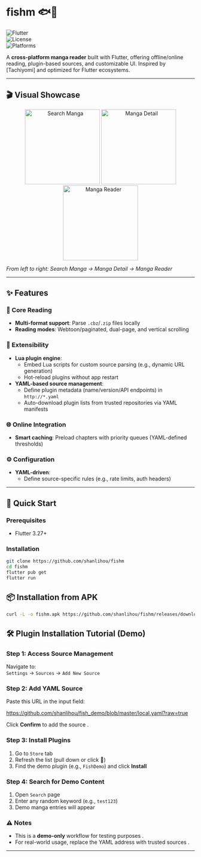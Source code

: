 # fishm 🐟📖  

![Flutter](https://img.shields.io/badge/Flutter-3.27-blue?logo=flutter)  
![License](https://img.shields.io/badge/License-MIT-green)  
![Platforms](https://img.shields.io/badge/Platforms-Android%20|%20iOS%20|%20Web%20|%20Desktop-lightgrey)  

A **cross-platform manga reader** built with Flutter, offering offline/online reading, plugin-based sources, and customizable UI. Inspired by [Tachiyomi] and optimized for Flutter ecosystems.  

---

## 🎬 Visual Showcase

<div align="center">
  <img src="https://raw.githubusercontent.com/shanlihou/PicNest/refs/heads/main/preview1.jpg" alt="Search Manga" width="200"/>
  <img src="https://raw.githubusercontent.com/shanlihou/PicNest/refs/heads/main/preview2.jpg" alt="Manga Detail" width="200"/> 
  <img src="https://raw.githubusercontent.com/shanlihou/PicNest/refs/heads/main/preview3.jpg" alt="Manga Reader" width="200"/>
</div>

*From left to right: Search Manga → Manga Detail → Manga Reader*

---

## ✨ Features  
### 📖 Core Reading  
- **Multi-format support**: Parse `.cbz`/`.zip` files locally  
- **Reading modes**: Webtoon/paginated, dual-page, and vertical scrolling  

### 🔌 Extensibility  
- **Lua plugin engine**:  
  - Embed Lua scripts for custom source parsing (e.g., dynamic URL generation)   
  - Hot-reload plugins without app restart  
- **YAML-based source management**:  
  - Define plugin metadata (name/version/API endpoints) in `http://*.yaml`   
  - Auto-download plugin lists from trusted repositories via YAML manifests  

### 🌐 Online Integration  
- **Smart caching**: Preload chapters with priority queues (YAML-defined thresholds)  

### ⚙️ Configuration  
- **YAML-driven**:  
  - Define source-specific rules (e.g., rate limits, auth headers)   

---

## 🚀 Quick Start  
### Prerequisites  
- Flutter 3.27+  

### Installation  
```bash  
git clone https://github.com/shanlihou/fishm
cd fishm  
flutter pub get  
flutter run
```

## 📦 Installation from APK  

```bash
curl -L -o fishm.apk https://github.com/shanlihou/fishm/releases/download/v1.0.14/app-release.apk
```

## 🛠️ Plugin Installation Tutorial (Demo)

### Step 1: Access Source Management
Navigate to:  
`Settings` → `Sources` → `Add New Source`  

### Step 2: Add YAML Source
Paste this URL in the input field:  

https://github.com/shanlihou/fish_demo/blob/master/local.yaml?raw=true

 Click **Confirm** to add the source .

### Step 3: Install Plugins
1. Go to `Store` tab  
2. Refresh the list (pull down or click 🔄)  
3. Find the demo plugin (e.g., `FishDemo`) and click **Install**  

### Step 4: Search for Demo Content
1. Open `Search` page  
2. Enter any random keyword (e.g., `test123`)  
3. Demo manga entries will appear  

### ⚠️ Notes  
- This is a **demo-only** workflow for testing purposes .  
- For real-world usage, replace the YAML address with trusted sources .  

---